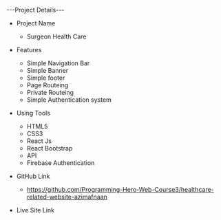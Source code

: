 ---Project Details---

- Project Name

  - Surgeon Health Care

- Features

  - Simple Navigation Bar
  - Simple Banner
  - Simple footer
  - Page Routeing
  - Private Routeing
  - Simple Authentication system

- Using Tools

  - HTML5
  - CSS3
  - React Js
  - React Bootstrap
  - API
  - Firebase Authentication

- GitHub Link

  - https://github.com/Programming-Hero-Web-Course3/healthcare-related-website-azimafnaan

- Live Site Link
